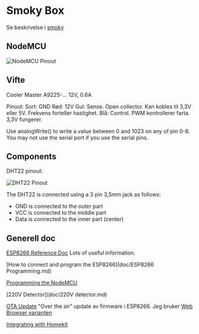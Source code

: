 # Smoky Box

Se beskrivelse i [smoky](https://github.com/ottopaulsen/smoky)

## NodeMCU

![NodeMCU Pinout](http://cdn.frightanic.com/blog/wp-content/uploads/2015/09/esp8266-nodemcu-dev-kit-v2-pins.png)


## Vifte

Cooler Master A9225-...
12V, 0.6A

Pinout:
Sort: GND
Rød: 12V
Gul: Sense. Open collector. Kan kobles til 3,3V eller 5V. Frekvens forteller hastighet.
Blå: Control. PWM kontrollerer farta. 3,3V fungerer.

Use analogWrite() to write a value between 0 and 1023 on any of pin 0-8. You may not use the serial port if you use the serial pins.

## Components

DHT22 pinout:

![DHT22 Pinout](http://electropark.pl/img/cms/Czujniki/temperatury/dht22_wyproadzenia.jpg)

The DHT22 is connected using a 3 pin 3,5mm jack as follows:

* GND is connected to the outer part
* VCC is connected to the middle part
* Data is connected to the inner part (center)

## Generell doc

[ESP8266 Reference Doc](http://arduino.esp8266.com/versions/1.6.5-1160-gef26c5f/doc/reference.html) Lots of useful information.

[How to connect and program the ESP8266](doc/ESP8266 Programming.md)

[Programming the NodeMCU](doc/NodeMCU.md)

[220V Detector](doc/220V detector.md)

[OTA Update](http://esp8266.github.io/Arduino/versions/2.0.0/doc/ota_updates/ota_updates.html) "Over the air" update av firmware i ESP8266. Jeg bruker [Web Browser varianten](http://esp8266.github.io/Arduino/versions/2.0.0/doc/ota_updates/ota_updates.html#web-browser)

[Integrating with Homekit](doc/Homekit.md)

